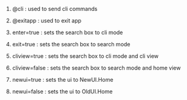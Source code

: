 1. @cli : used to send cli commands
2. @exitapp : used to exit app

3. enter=true : sets the search box to cli mode
4. exit=true : sets the search box to search mode

5. cliview=true : sets the search box to cli mode and cli view
6. cliview=false : sets the search box to search mode and home view

7. newui=true : sets the ui to NewUI.Home
8. newui=false : sets the ui to OldUI.Home
